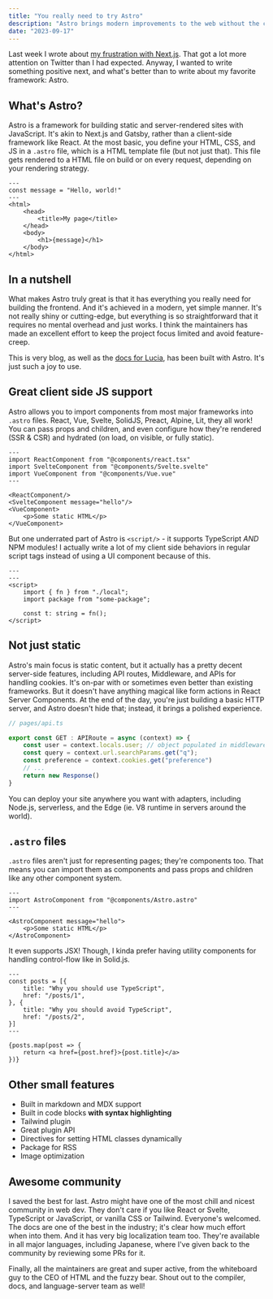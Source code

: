 ```yaml
---
title: "You really need to try Astro"
description: "Astro brings modern improvements to the web without the complexity."
date: "2023-09-17"
---
```


Last week I wrote about [my frustration with Next.js](/blog/nextjs-why). That got a lot more attention on Twitter than I had expected. Anyway, I wanted to write something positive next, and what's better than to write about my favorite framework: Astro. 

## What's Astro?

Astro is a framework for building static and server-rendered sites with JavaScript. It's akin to Next.js and Gatsby, rather than a client-side framework like React. At the most basic, you define your HTML, CSS, and JS in a `.astro` file, which is a HTML template file (but not just that). This file gets rendered to a HTML file on build or on every request, depending on your rendering strategy.

```astro
---
const message = "Hello, world!"
---
<html>
    <head>
        <title>My page</title>
    </head>
    <body>
        <h1>{message}</h1>
    </body>
</html>
```

## In a nutshell

What makes Astro truly great is that it has everything you really need for building the frontend. And it's achieved in a modern, yet simple manner. It's not really shiny or cutting-edge, but everything is so straightforward that it requires no mental overhead and just works. I think the maintainers has made an excellent effort to keep the project focus limited and avoid feature-creep.

This is very blog, as well as the [docs for Lucia](https://lucia-auth.com), has been built with Astro. It's just such a joy to use.

## Great client side JS support

Astro allows you to import components from most major frameworks into `.astro` files. React, Vue, Svelte, SolidJS, Preact, Alpine, Lit, they all work! You can pass props and children, and even configure how they're rendered (SSR & CSR) and hydrated (on load, on visible, or fully static).

```astro
---
import ReactComponent from "@components/react.tsx"
import SvelteComponent from "@components/Svelte.svelte"
import VueComponent from "@components/Vue.vue"
---

<ReactComponent/>
<SvelteComponent message="hello"/>
<VueComponent>
    <p>Some static HTML</p>
</VueComponent>
```

But one underrated part of Astro is `<script/>` - it supports TypeScript *AND* NPM modules! I actually write a lot of my client side behaviors in regular script tags instead of using a UI component because of this.

```astro
---
---
<script>
    import { fn } from "./local";
    import package from "some-package";

    const t: string = fn();
</script>
```

## Not just static

Astro's main focus is static content, but it actually has a pretty decent server-side features, including API routes, Middleware, and APIs for handling cookies. It's on-par with or sometimes even better than existing frameworks. But it doesn't have anything magical like form actions in React Server Components. At the end of the day, you're just building a basic HTTP server, and Astro doesn't hide that; instead, it brings a polished experience.

```ts
// pages/api.ts

export const GET : APIRoute = async (context) => {
    const user = context.locals.user; // object populated in middleware
    const query = context.url.searchParams.get("q");
    const preference = context.cookies.get("preference")
    // ...
    return new Response()
}
```

You can deploy your site anywhere you want with adapters, including Node.js, serverless, and the Edge (ie. V8 runtime in servers around the world).

## `.astro` files

`.astro` files aren't just for representing pages; they're components too. That means you can import them as components and pass props and children like any other component system. 

```astro
---
import AstroComponent from "@components/Astro.astro"
---

<AstroComponent message="hello">
    <p>Some static HTML</p>
</AstroComponent>
```

It even supports JSX! Though, I kinda prefer having utility components for handling control-flow like in Solid.js.

```astro
---
const posts = [{
    title: "Why you should use TypeScript",
    href: "/posts/1",
}, {
    title: "Why you should avoid TypeScript",
    href: "/posts/2", 
}]
---

{posts.map(post => {
    return <a href={post.href}>{post.title}</a>
})}
```

## Other small features

- Built in markdown and MDX support
- Built in code blocks **with syntax highlighting**
- Tailwind plugin
- Great plugin API
- Directives for setting HTML classes dynamically
- Package for RSS
- Image optimization

## Awesome community

I saved the best for last. Astro might have one of the most chill and nicest community in web dev. They don't care if you like React or Svelte, TypeScript or JavaScript, or vanilla CSS or Tailwind. Everyone's welcomed. The docs are one of the best in the industry; it's clear how much effort when into them. And it has very big localization team too. They're available in all major languages, including Japanese, where I've given back to the community by reviewing some PRs for it.

Finally, all the maintainers are great and super active, from the whiteboard guy to the CEO of HTML and the fuzzy bear. Shout out to the compiler, docs, and language-server team as well!